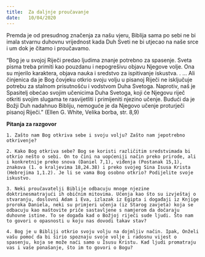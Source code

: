 ```yaml
---
title:  Za daljnje proučavanje
date:   10/04/2020
---
```


Premda je od presudnog značenja za našu vjeru, Biblija sama po sebi ne bi imala stvarnu duhovnu vrijednost kada Duh Sveti ne bi utjecao na naše srce i um dok je čitamo i proučavamo.

“Bog je u svojoj Riječi predao ljudima znanje potrebno za spasenje. Sveta pisma treba primiti kao pouzdanu i nepogrešivu objavu Njegove volje. Ona su mjerilo karaktera, objava nauka i sredstvo za ispitivanje iskustva. . … Ali činjenica da je Bog čovjeku otkrio svoju volju u pisanoj Riječi ne isključuje potrebu za stalnom prisutnošću i vodstvom Duha Svetoga. Naprotiv, naš je Spasitelj obećao svojim učenicima Duha Svetoga, koji će Njegovu riječ otkriti svojim slugama te rasvijetliti i primijeniti njezino učenje. Budući da je Božji Duh nadahnuo Bibliju, nemoguće je da Njegovo učenje proturječi pisanoj Riječi.” (Ellen G. White, Velika borba, str. 8,9)

**Pitanja za razgovor**

`1.	Zašto nam Bog otkriva sebe i svoju volju? Zašto nam jepotrebno otkrivenje?`

`2.	Kako Bog otkriva sebe? Bog se koristi različitim sredstvimada bi otkrio nešto o sebi. On to čini na uopćeniji način preko prirode, ali i konkretnije preko snova (Daniel 7,1), viđenja (Postanak 15,1), znakova (1. o kraljevima 18,24.38) i preko svojeg Sina Isusa Krista (Hebrejima 1,1.2). Je li se vama Bog osobno otkrio? Podijelite svoje iskustvo.`

`3.	Neki proučavatelji Biblije odbacuju mnoge njezine doktrinesmatrajući ih običnim mitovima. Učenja kao što su izvještaj o stvaranju, doslovni Adam i Eva, izlazak iz Egipta i događaji iz Knjige proroka Daniela, neki su primjeri učenja (iz Starog zavjeta) koja se odbacuju kao maštovite priče sastavljene s namjerom da dočaraju duhovne istine. To se događa kad o Božjoj riječi sude ljudi. Što nam to govori o opasnosti u koju nas dovodi takav stav?`

`4.	Bog je u Bibliji otkrio svoju volju na dojmljiv način. Ipak, Onželi vašu pomoć da bi širio spoznaju svoje volje i radosnu vijest o spasenju, koja se može naći samo u Isusu Kristu. Kad ljudi promatraju vas i vaše ponašanje, što im to govori o Bogu?`
